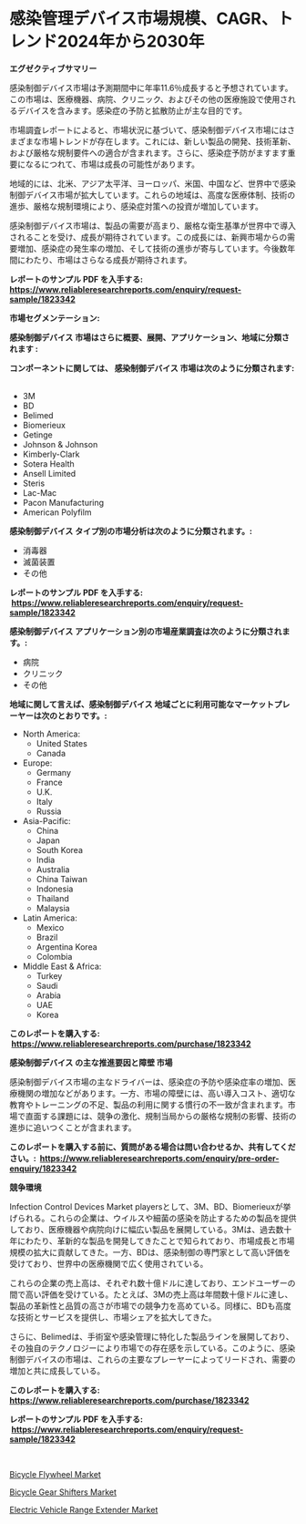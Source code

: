 <p><h1>感染管理デバイス市場規模、CAGR、トレンド2024年から2030年</h1></p><p><strong>エグゼクティブサマリー</strong></p>
<p><p>感染制御デバイス市場は予測期間中に年率11.6％成長すると予想されています。この市場は、医療機器、病院、クリニック、およびその他の医療施設で使用されるデバイスを含みます。感染症の予防と拡散防止が主な目的です。</p><p>市場調査レポートによると、市場状況に基づいて、感染制御デバイス市場にはさまざまな市場トレンドが存在します。これには、新しい製品の開発、技術革新、および厳格な規制要件への適合が含まれます。さらに、感染症予防がますます重要になるにつれて、市場は成長の可能性があります。</p><p>地域的には、北米、アジア太平洋、ヨーロッパ、米国、中国など、世界中で感染制御デバイス市場が拡大しています。これらの地域は、高度な医療体制、技術の進歩、厳格な規制環境により、感染症対策への投資が増加しています。</p><p>感染制御デバイス市場は、製品の需要が高まり、厳格な衛生基準が世界中で導入されることを受け、成長が期待されています。この成長には、新興市場からの需要増加、感染症の発生率の増加、そして技術の進歩が寄与しています。今後数年間にわたり、市場はさらなる成長が期待されます。</p></p>
<p><strong>レポートのサンプル PDF を入手する: <a href="https://www.reliableresearchreports.com/enquiry/request-sample/1823342">https://www.reliableresearchreports.com/enquiry/request-sample/1823342</a></strong></p>
<p><strong>市場セグメンテーション:</strong></p>
<p><strong> 感染制御デバイス 市場はさらに概要、展開、アプリケーション、地域に分類されます :</strong></p>
<p><strong>コンポーネントに関しては、 感染制御デバイス 市場は次のように分類されます: &nbsp;</strong></p>
<p><ul><li>3M</li><li>BD</li><li>Belimed</li><li>Biomerieux</li><li>Getinge</li><li>Johnson & Johnson</li><li>Kimberly-Clark</li><li>Sotera Health</li><li>Ansell Limited</li><li>Steris</li><li>Lac-Mac</li><li>Pacon Manufacturing</li><li>American Polyfilm</li></ul></p>
<p><strong> 感染制御デバイス タイプ別の市場分析は次のように分類されます。:</strong></p>
<p><ul><li>消毒器</li><li>滅菌装置</li><li>その他</li></ul></p>
<p><strong>レポートのサンプル PDF を入手する: &nbsp;<a href="https://www.reliableresearchreports.com/enquiry/request-sample/1823342">https://www.reliableresearchreports.com/enquiry/request-sample/1823342</a></strong></p>
<p><strong> 感染制御デバイス アプリケーション別の市場産業調査は次のように分類されます。:</strong></p>
<p><ul><li>病院</li><li>クリニック</li><li>その他</li></ul></p>
<p><strong>地域に関して言えば、感染制御デバイス 地域ごとに利用可能なマーケットプレーヤーは次のとおりです。:</strong></p>
<p><ul>
    <li>
        North America:
        <ul>
            <li>United States</li>
            <li>Canada</li>
        </ul>
    </li>
    <li>
        Europe:
        <ul>
            <li>Germany</li>
            <li>France</li>
            <li>U.K.</li>
            <li>Italy</li>
            <li>Russia</li>
        </ul>
    </li>
    <li>
        Asia-Pacific:
        <ul>
            <li>China</li>
            <li>Japan</li>
            <li>South Korea</li>
            <li>India</li>
            <li>Australia</li>
            <li>China Taiwan</li>
            <li>Indonesia</li>
            <li>Thailand</li>
            <li>Malaysia</li>
        </ul>
    </li>
    <li>
        Latin America:
        <ul>
            <li>Mexico</li>
            <li>Brazil</li>
            <li>Argentina Korea</li>
            <li>Colombia</li>
        </ul>
    </li>
    <li>
        Middle East & Africa:
        <ul>
            <li>Turkey</li>
            <li>Saudi</li>
            <li>Arabia</li>
            <li>UAE</li>
            <li>Korea</li>
        </ul>
    </li>
    </ul></p>
<p><strong>このレポートを購入する: &nbsp;<a href="https://www.reliableresearchreports.com/purchase/1823342">https://www.reliableresearchreports.com/purchase/1823342</a></strong></p>
<p><strong>感染制御デバイス の主な推進要因と障壁 市場</strong></p>
<p><p>感染制御デバイス市場の主なドライバーは、感染症の予防や感染症率の増加、医療機関の増加などがあります。一方、市場の障壁には、高い導入コスト、適切な教育やトレーニングの不足、製品の利用に関する慣行の不一致が含まれます。市場で直面する課題には、競争の激化、規制当局からの厳格な規制の影響、技術の進歩に追いつくことが含まれます。</p></p>
<p><strong>このレポートを購入する前に、質問がある場合は問い合わせるか、共有してください。:&nbsp; <a href="https://www.reliableresearchreports.com/enquiry/pre-order-enquiry/1823342">https://www.reliableresearchreports.com/enquiry/pre-order-enquiry/1823342</a></strong></p>
<p><strong>競争環境</strong></p>
<p><p>Infection Control Devices Market playersとして、3M、BD、Biomerieuxが挙げられる。これらの企業は、ウイルスや細菌の感染を防止するための製品を提供しており、医療機器や病院向けに幅広い製品を展開している。3Mは、過去数十年にわたり、革新的な製品を開発してきたことで知られており、市場成長と市場規模の拡大に貢献してきた。一方、BDは、感染制御の専門家として高い評価を受けており、世界中の医療機関で広く使用されている。</p><p>これらの企業の売上高は、それぞれ数十億ドルに達しており、エンドユーザーの間で高い評価を受けている。たとえば、3Mの売上高は年間数十億ドルに達し、製品の革新性と品質の高さが市場での競争力を高めている。同様に、BDも高度な技術とサービスを提供し、市場シェアを拡大してきた。</p><p>さらに、Belimedは、手術室や感染管理に特化した製品ラインを展開しており、その独自のテクノロジーにより市場での存在感を示している。このように、感染制御デバイスの市場は、これらの主要なプレーヤーによってリードされ、需要の増加と共に成長している。</p></p>
<p><strong>このレポートを購入する: &nbsp; <a href="https://www.reliableresearchreports.com/purchase/1823342">https://www.reliableresearchreports.com/purchase/1823342</a></strong></p>
<p><strong>レポートのサンプル PDF を入手する: &nbsp;<a href="https://www.reliableresearchreports.com/enquiry/request-sample/1823342">https://www.reliableresearchreports.com/enquiry/request-sample/1823342</a></strong><strong></strong></p>
<p>&nbsp;</p>
<p><p><a href="https://copper-carbon-84f.notion.site/Bicycle-Flywheel-Market-Provides-a-Comprehensive-Analysis-Including-a-Macro-Overview-of-the-Market-a-69ab0374407644aa8d5f4eb8d29fa67f">Bicycle Flywheel Market</a></p><p><a href="https://cedar-agate-3da.notion.site/Bicycle-Gear-Shifters-Market-Analysis-and-Market-Size-Global-Industry-Overview-Market-Segmentation-cc02a3cc0a064857b5f91615da80f275">Bicycle Gear Shifters Market</a></p><p><a href="https://circular-yam-9b9.notion.site/Electric-Vehicle-Range-Extender-Market-Size-2024-2031-Global-Industrial-Analysis-Key-Geographical-294b46581dbb468786c78a130b791283">Electric Vehicle Range Extender Market</a></p></p>